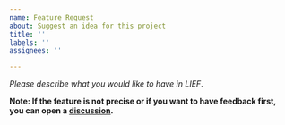 ```yaml
---
name: Feature Request
about: Suggest an idea for this project
title: ''
labels: ''
assignees: ''

---
```


*Please describe what you would like to have in LIEF*.

**Note: If the feature is not precise or if you want to have feedback first, you can open a [discussion](https://github.com/lief-project/LIEF/discussions).**
